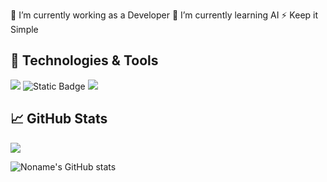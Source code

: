 <!--
**bagus-Arya/bagus-Arya** is a ✨ _special_ ✨ repository because its `README.md` (this file) appears on your GitHub profile.

Here are some ideas to get you started:

- 🔭 I’m currently working on ...
- 🌱 I’m currently learning ...
- 👯 I’m looking to collaborate on ...
- 🤔 I’m looking for help with ...
- 💬 Ask me about ...
- 📫 How to reach me: ...
- 😄 Pronouns: ...
- ⚡ Fun fact: ...
-->

🔭 I’m currently working as a Developer
🌱 I’m currently learning AI
⚡ Keep it Simple

## 🔧 Technologies & Tools
![](https://img.shields.io/badge/Editor-IntelliJ_IDEA-informational?style=flat&logo=intellij-idea&logoColor=white&color=21759B)
![Static Badge](https://img.shields.io/badge/:badgeContent?style=flat&logo=archlinux&logoColor=%231793D1&labelColor=%231793D1&color=%23000000)
![](https://img.shields.io/badge/Code-JavaScript-informational?style=flat&logo=javascript&logoColor=yellow&color=21759B)

## &#x1f4c8; GitHub Stats

<div class="row">
  <div class="column">
    <a href="https://github.com/bagus-Arya/bagus-Arya">
  <img align="center" src="https://github-readme-stats.vercel.app/api/top-langs/?username=bagus-Arya&title_color=ffffff&text_color=c9cacc&icon_color=2bbc8a&bg_color=1d1f21&langs_count=5" />
</a>
  </div>
  <div class="column">
  </div>
</div> 

![Noname's GitHub stats](https://github-readme-stats.vercel.app/api?username=bagus-Arya&show_icons=true&theme=radical)

<!-- Resources -->
<!-- Icons: https://simpleicons.org/ -->
<!-- GitHub Stats: https://github.com/anuraghazra/github-readme-stats -->
<!-- Emojis: https://emojipedia.org/emoji/ -->
<!-- HTML Emojis: https://www.fileformat.info/index.htm -->
<!-- Shields: https://shields.io/ -->
<!-- Awesome GitHub Profile README: https://github.com/abhisheknaiidu/awesome-github-profile-readme -->
